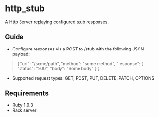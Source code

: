 http_stub
=========

A Http Server replaying configured stub responses.

Guide
-----

* Configure responses via a POST to /stub with the following JSON payload:

> {
>   "uri": "/some/path",
>   "method": "some method",
>   "response": {
>     "status": "200",
>     "body": "Some body"
>   }
> }

* Supported request types: GET, POST, PUT, DELETE, PATCH, OPTIONS

Requirements
------------

* Ruby 1.9.3
* Rack server
